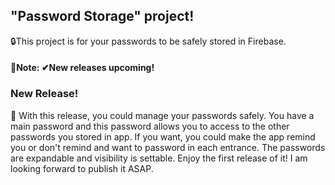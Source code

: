 ## "Password Storage" project!
🔒This project is for your passwords to be safely stored in Firebase. 

#### 📝Note: ✔New releases upcoming!

### New Release!
📌 With this release, you could manage your passwords safely. You have a main password and this password allows you to access to the other passwords you stored in app. If you want, you could make the app remind you or don't remind and want to password in each entrance. The passwords are expandable and visibility is settable.  Enjoy the first release of it! I am looking forward to publish it ASAP. 
